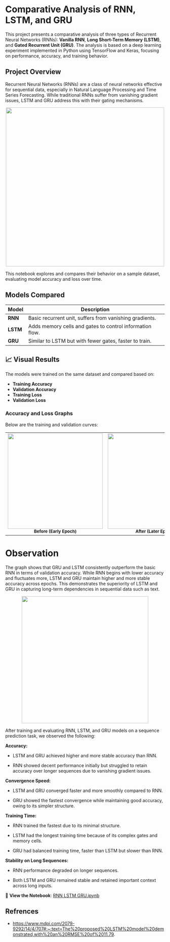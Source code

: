 # Comparative Analysis of RNN, LSTM, and GRU

This project presents a comparative analysis of three types of Recurrent Neural Networks (RNNs): **Vanilla RNN**, **Long Short-Term Memory (LSTM)**, and **Gated Recurrent Unit (GRU)**. The analysis is based on a deep learning experiment implemented in Python using TensorFlow and Keras, focusing on performance, accuracy, and training behavior.

## Project Overview

Recurrent Neural Networks (RNNs) are a class of neural networks effective for sequential data, especially in Natural Language Processing and Time Series Forecasting. While traditional RNNs suffer from vanishing gradient issues, LSTM and GRU address this with their gating mechanisms.

<p align="center">
  <img src="https://github.com/user-attachments/assets/d9f85b83-0a50-4d6e-aa43-45751e179b09" width="500"/>
</p>

This notebook explores and compares their behavior on a sample dataset, evaluating model accuracy and loss over time.

## Models Compared

| Model     | Description |
|-----------|-------------|
| **RNN**   | Basic recurrent unit, suffers from vanishing gradients. |
| **LSTM**  | Adds memory cells and gates to control information flow. |
| **GRU**   | Similar to LSTM but with fewer gates, faster to train. |

## 📈 Visual Results

The models were trained on the same dataset and compared based on:

- **Training Accuracy**
- **Validation Accuracy**
- **Training Loss**
- **Validation Loss**

### Accuracy and Loss Graphs

Below are the training and validation curves:

<table align="center">
  <tr>
    <td align="center">
      <img src="https://github.com/user-attachments/assets/9f258f56-c2b3-45db-b7da-e31708bdce13" width="300"/><br/>
      <sub><b>Before (Early Epoch)</b></sub>
    </td>
    <td align="center">
      <img src="https://github.com/user-attachments/assets/063af3b5-6ddf-4440-b645-f2885581db6c" width="300"/><br/>
      <sub><b>After (Later Epoch)</b></sub>
    </td>
  </tr>
</table>

# Observation

The graph shows that GRU and LSTM consistently outperform the basic RNN in terms of validation accuracy. While RNN begins with lower accuracy and fluctuates more, LSTM and GRU maintain higher and more stable accuracy across epochs. This demonstrates the superiority of LSTM and GRU in capturing long-term dependencies in sequential data such as text.

<p align="center">
  <img src="https://github.com/user-attachments/assets/45a1692d-7705-48c8-baf0-af399e9dfa09" width="400"/>
</p>

After training and evaluating RNN, LSTM, and GRU models on a sequence prediction task, we observed the following:

**Accuracy:**

- LSTM and GRU achieved higher and more stable accuracy than RNN.

- RNN showed decent performance initially but struggled to retain accuracy over longer sequences due to vanishing gradient issues.

**Convergence Speed:**

- LSTM and GRU converged faster and more smoothly compared to RNN.

- GRU showed the fastest convergence while maintaining good accuracy, owing to its simpler structure.

**Training Time:**

- RNN trained the fastest due to its minimal structure.

- LSTM had the longest training time because of its complex gates and memory cells.

- GRU had balanced training time, faster than LSTM but slower than RNN.

**Stability on Long Sequences:**

- RNN performance degraded on longer sequences.

- Both LSTM and GRU remained stable and retained important context across long inputs.


📘 **View the Notebook**: [RNN LSTM GRU.ipynb](https://github.com/GarimaChaubey/Comparative-Analysis-of-RNN-LSTM-GRU-using-TensorFlow/blob/main/RNN_Assignment.ipynb)

## Refrences
- https://www.mdpi.com/2079-9292/14/4/707#:~:text=The%20proposed%20LSTM%20model%20demonstrated,with%20an%20RMSE%20of%2011.79.
